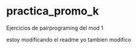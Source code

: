 # practica_promo_k
Ejercicios de pairprograming del mod 1

estoy modificando el readme
yo tambien modifico
